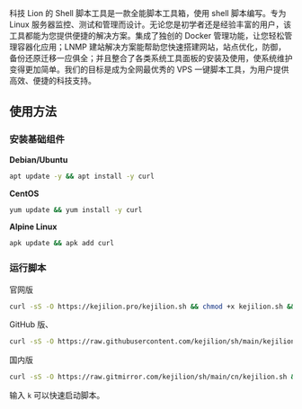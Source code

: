 科技 Lion 的 Shell 脚本工具是一款全能脚本工具箱，使用 shell 脚本编写。专为 Linux 服务器监控、测试和管理而设计。无论您是初学者还是经验丰富的用户，该工具都能为您提供便捷的解决方案。集成了独创的 Docker 管理功能，让您轻松管理容器化应用；LNMP 建站解决方案能帮助您快速搭建网站，站点优化，防御，备份还原迁移一应俱全；并且整合了各类系统工具面板的安装及使用，使系统维护变得更加简单。我们的目标是成为全网最优秀的 VPS 一键脚本工具，为用户提供高效、便捷的科技支持。

## 使用方法

### 安装基础组件

**Debian/Ubuntu**

```bash
apt update -y && apt install -y curl
```

**CentOS**

```bash
yum update && yum install -y curl
```

**Alpine Linux**

```bash
apk update && apk add curl
```

### 运行脚本

官网版

```bash
curl -sS -O https://kejilion.pro/kejilion.sh && chmod +x kejilion.sh && ./kejilion.sh
```

GitHub 版、

```bash
curl -sS -O https://raw.githubusercontent.com/kejilion/sh/main/kejilion.sh && chmod +x kejilion.sh && ./kejilion.sh
```

国内版

```bash
curl -sS -O https://raw.gitmirror.com/kejilion/sh/main/cn/kejilion.sh && chmod +x kejilion.sh && ./kejilion.sh
```

输入 `k` 可以快速启动脚本。

